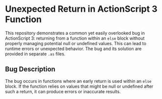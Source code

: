 # Unexpected Return in ActionScript 3 Function

This repository demonstrates a common yet easily overlooked bug in ActionScript 3: returning from a function within an `else` block without properly managing potential null or undefined values. This can lead to runtime errors or unexpected behavior. The bug and its solution are provided in separate `.as` files.

## Bug Description

The bug occurs in functions where an early return is used within an `else` block. If the function relies on values that might be null or undefined after such a return, it can produce errors or inaccurate results.